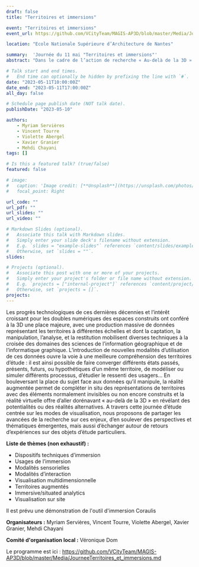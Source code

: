 ```yaml
---
draft: false
title: "Territoires et immersions"

event: "Territoires et immersions"
event_url: https://github.com/VCityTeam/MAGIS-AP3D/blob/master/Media/JourneeTerritoires_et_immersions.md

location: "Ecole Nationale Supérieure d’Architecture de Nantes"

summary:  'Journée du 11 mai "Territoires et immersions"'
abstract: "Dans le cadre de l’action de recherche « Au-delà de la 3D » du GdR MAGIS et en collaboration avec le GdR IG-RV et le Consortium 3D-SHS, nous organisons une journée d’animation scientifique sur le thème « Territoires et immersions »"

# Talk start and end times.
#   End time can optionally be hidden by prefixing the line with `#`.
date: "2023-05-11T10:00:00Z"
date_end: "2023-05-11T17:00:00Z"
all_day: false

# Schedule page publish date (NOT talk date).
publishDate: "2023-05-10"

authors:
    - Myriam Servières
    - Vincent Tourre
    - Violette Abergel
    - Xavier Granier
    - Mehdi Chayani
tags: []

# Is this a featured talk? (true/false)
featured: false

# image:
#   caption: 'Image credit: [**Unsplash**](https://unsplash.com/photos/bzdhc5b3Bxs)'
#   focal_point: Right

url_code: ""
url_pdf: ""
url_slides: ""
url_video: ""

# Markdown Slides (optional).
#   Associate this talk with Markdown slides.
#   Simply enter your slide deck's filename without extension.
#   E.g. `slides = "example-slides"` references `content/slides/example-slides.md`.
#   Otherwise, set `slides = ""`.
slides:

# Projects (optional).
#   Associate this post with one or more of your projects.
#   Simply enter your project's folder or file name without extension.
#   E.g. `projects = ["internal-project"]` references `content/project/deep-learning/index.md`.
#   Otherwise, set `projects = []`.
projects:
---
```


Les progrès technologiques de ces dernières décennies et l’intérêt croissant pour les doubles numériques des espaces construits ont conféré à la 3D une place majeure, avec une production massive de données représentant les territoires à différentes échelles et dont la captation, la manipulation, l’analyse, et la restitution mobilisent diverses techniques à la croisée des domaines des sciences de l’information géographique et de l’informatique graphique. L’introduction de nouvelles modalités d’utilisation de ces données ouvre la voie à une meilleure compréhension des territoires d’étude : il est ainsi possible de faire converger différents états passés, présents, futurs, ou hypothétiques d’un même territoire, de modéliser ou simuler différents processus, d’étudier le ressenti des usagers… En bouleversant la place du sujet face aux données qu’il manipule, la réalité augmentée permet de compléter in situ des représentations de territoires avec des éléments normalement invisibles ou non encore construits et la réalité virtuelle offre d’aller dorénavant « au-delà de la 3D » en révélant des potentialités ou des réalités alternatives. A travers cette journée d’étude centrée sur les modes de visualisation, nous proposons de partager les avancées de la recherche sur ces enjeux, d’en soulever des perspectives et thématiques émergentes, mais aussi d’échanger autour de retours d’expériences sur des objets d’étude particuliers.

**Liste de thèmes (non exhaustif) :**

- Dispositifs techniques d’immersion
- Usages de l’immersion
- Modalités sensorielles
- Modalités d’interaction
- Visualisation multidimensionnelle
- Territoires augmentés
- Immersive/situated analytics
- Visualisation sur site

Il est prévu une démonstration de l'outil d'immersion Coraulis

**Organisateurs :** Myriam Servières, Vincent Tourre, Violette Abergel, Xavier Granier, Mehdi Chayani

**Comité d'organisation local :** Véronique Dom

Le programme est ici : https://github.com/VCityTeam/MAGIS-AP3D/blob/master/Media/JourneeTerritoires_et_immersions.md